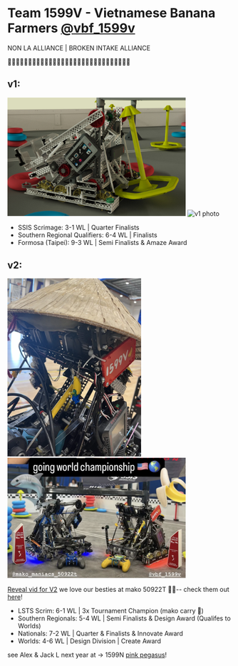 # Team 1599V - Vietnamese Banana Farmers [@vbf_1599v](https://www.instagram.com/vbf_1599v)
NON LA ALLIANCE | BROKEN INTAKE ALLIANCE

🍌🍌🍌🍌🍌🍌🍌🍌🍌🍌🍌🍌🍌🍌🍌🍌🍌🍌🍌🍌🍌🍌🍌🍌🍌🍌🍌🍌🍌🍌

## v1:

<img src="./media/v1/v1.9.jpg" width="400" alt="v1 render">
<img src="./media/v1/robo.JPG" width="300" alt="v1 photo">

- SSIS Scrimage: 3-1 WL | Quarter Finalists  
- Southern Regional Qualifiers: 6-4 WL | Finalists  
- Formosa (Taipei): 9-3 WL | Semi Finalists & Amaze Award  

## v2:

<img src="./media/v2/nonla.webp" width="300" alt="v2 photo">
<img src="./media/v2/wc.png" width="400" alt="v2 photo">

[Reveal vid for V2](https://youtu.be/rSgFvcMYWUY?si=-HQE9wqWhLdT6t9s)
we love our besties at mako 50922T 🦈🫶-- check them out [here](https://www.instagram.com/mako_maniacs_50922t/)!

- LSTS Scrim: 6-1 WL | 3x Tournament Champion (mako carry 🙏)  
- Southern Regionals: 5-4 WL | Semi Finalists & Design Award (Qualifes to Worlds)  
- Nationals: 7-2 WL | Quarter & Finalists & Innovate Award  
- Worlds: 4-6 WL | Design Division | Create Award

see Alex & Jack L next year at -> 1599N [pink pegasus](https://pinkpegasus.org/)!
